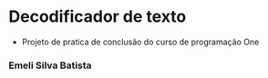 # Decodificador de texto
- Projeto de pratica de conclusão do curso de programação One
### Emeli Silva Batista